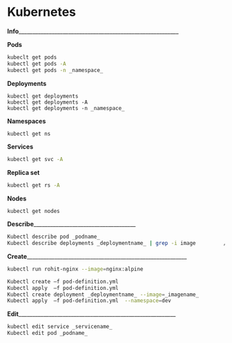 # Kubernetes
**Info**__________________________________________________________

**Pods**
```bash
kubeclt get pods 
kubectl get pods -A
kubectl get pods -n _namespace_
```
**Deployments**
```kube
kubectl get deployments
kubectl get deployments -A
kubectl get deployments -n _namespace_
```
**Namespaces**
```bash
kubectl get ns
```
**Services**
```bash
kubectl get svc -A
```
**Replica set**
```bash
kubectl get rs -A
```
**Nodes**
```kube
kubectl get nodes
```


**Describe**_____________________________________ 
```bash
Kubectl describe pod _podname_
Kubectl describe deployments _deploymentname_ | grep -i image         //extract what image has been used
```

**Create**__________________________________________________________
```bash
kubectl run rohit-nginx --image=nginx:alpine                                       //create pod

Kubectl create –f pod-definition.yml                                               //create deployment ,kubernetes pods  
Kubectl apply  –f pod-definition.yml                                               //create deployment ,kubernetes , mainly with files 
Kubectl create deployment _deploymentname_ --image=_imagename_                     //create deployment one line deployment creation 
Kubectl apply  –f pod-definition.yml  --namespace=dev                              //create deployment in particular namespace 
```

**Edit**_________________________________________________________ 
```bash
kubectl edit service _servicename_
Kubectl edit pod _podname_ 
```
